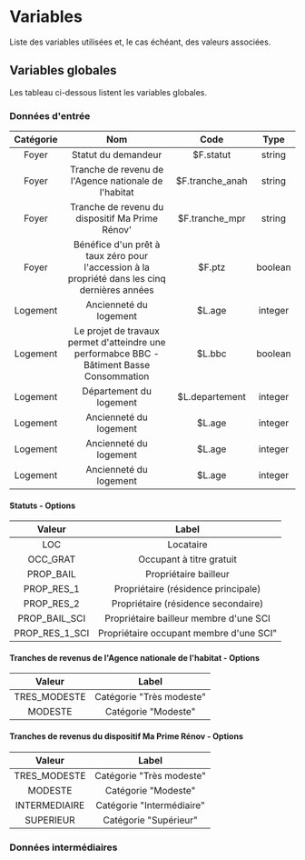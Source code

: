 # Variables

Liste des variables utilisées et, le cas échéant, des valeurs associées.

## Variables globales

Les tableau ci-dessous listent les variables globales.

### Données d'entrée

| Catégorie | Nom | Code | Type |
| :-------: | :-: | :--: | :--: |
| Foyer | Statut du demandeur | $F.statut | string |
| Foyer | Tranche de revenu de l'Agence nationale de l'habitat | $F.tranche_anah | string |
| Foyer | Tranche de revenu du dispositif Ma Prime Rénov' | $F.tranche_mpr | string |
| Foyer | Bénéfice d'un prêt à taux zéro pour l'accession à la propriété dans les cinq dernières années | $F.ptz | boolean |
| Logement | Ancienneté du logement | $L.age | integer |
| Logement | Le projet de travaux permet d'atteindre une performabce BBC - Bâtiment Basse Consommation | $L.bbc | boolean |
| Logement | Département du logement | $L.departement | integer |
| Logement | Ancienneté du logement | $L.age | integer |
| Logement | Ancienneté du logement | $L.age | integer |
| Logement | Ancienneté du logement | $L.age | integer |

#### Statuts - Options

| Valeur | Label |
| :----: | :---: |
| LOC | Locataire |
| OCC_GRAT | Occupant à titre gratuit |
| PROP_BAIL | Propriétaire bailleur |
| PROP_RES_1 | Propriétaire (résidence principale) |
| PROP_RES_2 | Propriétaire (résidence secondaire) |
| PROP_BAIL_SCI |Propriétaire bailleur membre d'une SCI |
| PROP_RES_1_SCI | Propriétaire occupant membre d'une SCI" |

#### Tranches de revenus de l'Agence nationale de l'habitat - Options

| Valeur | Label |
| :----: | :---: |
| TRES_MODESTE | Catégorie "Très modeste" |
| MODESTE | Catégorie "Modeste" |

#### Tranches de revenus du dispositif Ma Prime Rénov - Options

| Valeur | Label |
| :----: | :---: |
| TRES_MODESTE | Catégorie "Très modeste" |
| MODESTE | Catégorie "Modeste" |
| INTERMEDIAIRE | Catégorie "Intermédiaire" |
| SUPERIEUR | Catégorie "Supérieur" |

### Données intermédiaires


